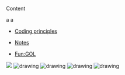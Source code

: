 Content

a
a

* [Coding principles](./codingprinciples.html)

* [Notes](./notes.html)

* [Fun:GOL](./gol2022.html)

<style>
img {
  background:transparent url(./data/loading.gif) center center/10% no-repeat;
}
</style>


![](https://slsilent.files.wordpress.com/2022/04/multiples-2.png)
<img src="https://slsilent.files.wordpress.com/2022/06/0-5000-1_cropped.png" alt="drawing" />
<img src="https://slsilent.files.wordpress.com/2022/06/0-5000-2.png" alt="drawing" />
<img src="https://slsilent.files.wordpress.com/2022/06/0-5000-3.png" alt="drawing" />
<img src="https://slsilent.files.wordpress.com/2022/06/0-5000-4.png" alt="drawing" />
